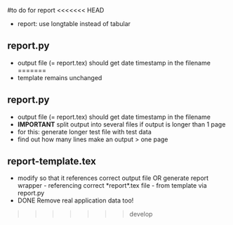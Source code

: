 #to do for report
<<<<<<< HEAD
* report: use longtable instead of tabular
## report.py
* output file (= report.tex) should get date timestamp in the filename
=======
* template remains unchanged
## report.py
* output file (= report.tex) should get date timestamp in the filename
* **IMPORTANT** split output into several files if output is longer than 1 page
* for this: generate longer test file with test data
* find out how many lines make an output \> one page
## report-template.tex
* modify so that it references correct output file OR generate report wrapper - referencing correct \*report\*.tex file - from template via report.py
* DONE Remove real application data too!
>>>>>>> develop
